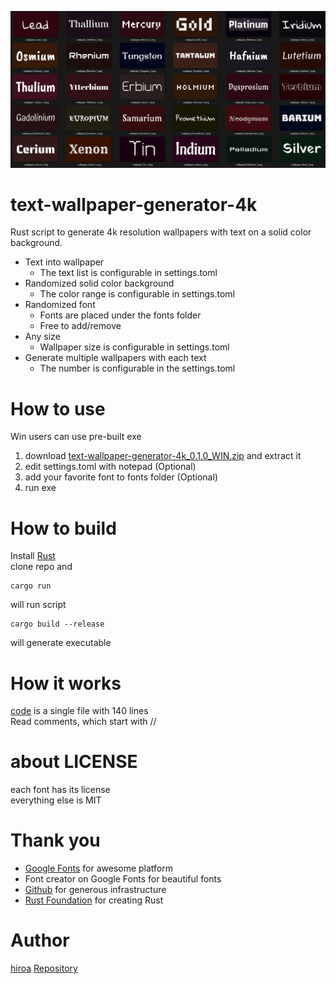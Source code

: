 ![Preview](./cargo/preview.png)

# text-wallpaper-generator-4k 
Rust script to generate 4k resolution wallpapers with text on a solid color background.
* Text into wallpaper
  * The text list is configurable in settings.toml
* Randomized solid color background
  * The color range is configurable in settings.toml
* Randomized font
  * Fonts are placed under the fonts folder
  * Free to add/remove
* Any size
  * Wallpaper size is configurable in settings.toml
* Generate multiple wallpapers with each text
  * The number is configurable in the settings.toml

# How to use
Win users can use pre-built exe
1. download [text-wallpaper-generator-4k_0.1.0_WIN.zip](https://github.com/hiroa-inami/text-wallpaper-generator-4k/releases/download/0.1.0/text-wallpaper-generator-4k_0.1.0_WIN.zip
) and extract it
2. edit settings.toml with notepad (Optional)
3. add your favorite font to fonts folder (Optional)
4. run exe


# How to build
Install [Rust](https://www.rust-lang.org/tools/install)  
clone repo and 
```
cargo run
```
will run script 

```
cargo build --release
```
will generate executable 
# How it works
[code](https://github.com/hiroa-inami/text-wallpaper-generator-4k/blob/main/src/main.rs) is a single file with 140 lines  
Read comments, which start with //

# about LICENSE
each font has its license  
everything else is MIT  

# Thank you
- [Google Fonts](https://fonts.google.com/) for awesome platform
- Font creator on Google Fonts for beautiful fonts
- [Github](https://github.com/) for generous infrastructure
- [Rust Foundation](https://foundation.rust-lang.org/) for creating Rust

# Author
[hiroa](https://github.com/hiroa-inami/)
[Repository](https://github.com/hiroa-inami/text-wallpaper-generator-4k) 
